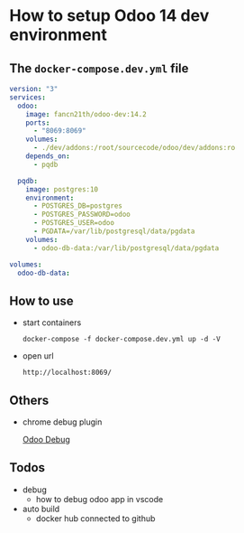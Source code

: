 # How to setup Odoo 14 dev environment

## The `docker-compose.dev.yml` file

```yml
version: "3"
services:
  odoo:
    image: fancn21th/odoo-dev:14.2
    ports:
      - "8069:8069"
    volumes:
      - ./dev/addons:/root/sourcecode/odoo/dev/addons:ro
    depends_on:
      - pqdb

  pqdb:
    image: postgres:10
    environment:
      - POSTGRES_DB=postgres
      - POSTGRES_PASSWORD=odoo
      - POSTGRES_USER=odoo
      - PGDATA=/var/lib/postgresql/data/pgdata
    volumes:
      - odoo-db-data:/var/lib/postgresql/data/pgdata

volumes:
  odoo-db-data:
```

## How to use

- start containers

  ```
  docker-compose -f docker-compose.dev.yml up -d -V
  ```

- open url

  ```
  http://localhost:8069/
  ```

## Others

- chrome debug plugin

  [Odoo Debug](https://chrome.google.com/webstore/detail/odoo-debug/hmdmhilocobgohohpdpolmibjklfgkbi)

## Todos

- debug
  - how to debug odoo app in vscode
- auto build
  - docker hub connected to github
